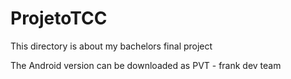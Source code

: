 # ProjetoTCC
This directory is about my bachelors final project

The Android version can be downloaded as PVT - frank dev team
